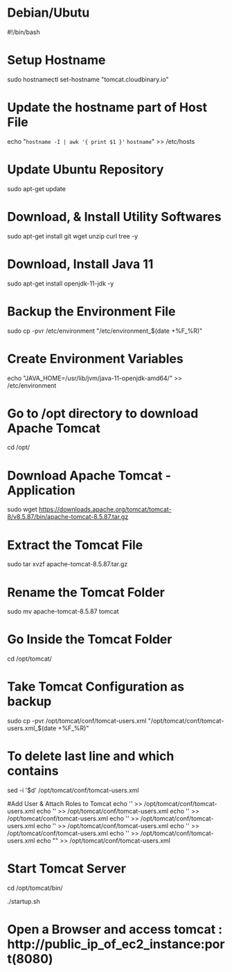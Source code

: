 


# Debian/Ubutu
#!/bin/bash

# Setup Hostname
sudo hostnamectl set-hostname "tomcat.cloudbinary.io"

# Update the hostname part of Host File
echo "`hostname -I | awk '{ print $1 }'` `hostname`" >> /etc/hosts

# Update Ubuntu Repository
sudo apt-get update

# Download, & Install Utility Softwares
sudo apt-get install git wget unzip curl tree -y

# Download, Install Java 11
sudo apt-get install openjdk-11-jdk -y

# Backup the Environment File
sudo cp -pvr /etc/environment "/etc/environment_$(date +%F_%R)"

# Create Environment Variables
echo "JAVA_HOME=/usr/lib/jvm/java-11-openjdk-amd64/" >> /etc/environment

# Go to /opt directory to download Apache Tomcat 
cd /opt/

# Download Apache Tomcat - Application
sudo wget https://downloads.apache.org/tomcat/tomcat-8/v8.5.87/bin/apache-tomcat-8.5.87.tar.gz

# Extract the Tomcat File
sudo tar xvzf apache-tomcat-8.5.87.tar.gz

# Rename the Tomcat Folder
sudo mv apache-tomcat-8.5.87 tomcat

# Go Inside the Tomcat Folder
cd /opt/tomcat/

# Take Tomcat Configuration as backup 
sudo cp -pvr /opt/tomcat/conf/tomcat-users.xml "/opt/tomcat/conf/tomcat-users.xml_$(date +%F_%R)"

# To delete last line and which contains </tomcat-users>
sed -i '$d' /opt/tomcat/conf/tomcat-users.xml

#Add User & Attach Roles to Tomcat 
echo '<role rolename="manager-gui"/>'  >> /opt/tomcat/conf/tomcat-users.xml
echo '<role rolename="manager-script"/>' >> /opt/tomcat/conf/tomcat-users.xml
echo '<role rolename="manager-jmx"/>'    >> /opt/tomcat/conf/tomcat-users.xml
echo '<role rolename="manager-status"/>' >> /opt/tomcat/conf/tomcat-users.xml
echo '<role rolename="admin-gui"/>'     >> /opt/tomcat/conf/tomcat-users.xml
echo '<role rolename="admin-script"/>' >> /opt/tomcat/conf/tomcat-users.xml
echo '<user username="admin" password="redhat@123" roles="manager-gui,manager-script,manager-jmx,manager-status,admin-gui,admin-script"/>' >> /opt/tomcat/conf/tomcat-users.xml
echo "</tomcat-users>" >> /opt/tomcat/conf/tomcat-users.xml

# Start Tomcat Server
cd /opt/tomcat/bin/

./startup.sh

# Open a Browser and access tomcat : http://public_ip_of_ec2_instance:port(8080)
